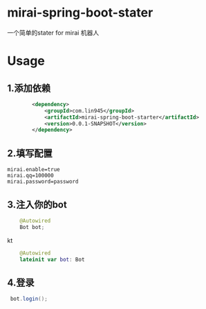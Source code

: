 # mirai-spring-boot-stater
一个简单的stater for mirai 机器人


# Usage
## 1.添加依赖
```xml
        <dependency>
            <groupId>com.lin945</groupId>
            <artifactId>mirai-spring-boot-starter</artifactId>
            <version>0.0.1-SNAPSHOT</version>
        </dependency>
```
## 2.填写配置
```properties
mirai.enable=true
mirai.qq=100000
mirai.password=password
```

## 3.注入你的bot
```java
    @Autowired
    Bot bot;
```
kt
```kotlin
    @Autowired
    lateinit var bot: Bot
```

## 4.登录

```java
 bot.login();
```
